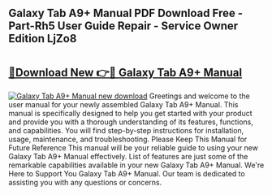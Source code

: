 ## Galaxy Tab A9+ Manual PDF Download Free - Part-Rh5 User Guide Repair - Service Owner Edition LjZo8

# <h2><a href="http://cf25317.oget.top/?id=Galaxy+Tab+A9%2b+Manual">🔗Download New 👉🔴 Galaxy Tab A9+ Manual</a></h2>

[![Galaxy Tab A9+ Manual new download](https://i.imgur.com/5g1atiW.png)](http://cf25317.oget.top/?id=Galaxy+Tab+A9%2b+Manual)
Greetings and welcome to the user manual for your newly assembled Galaxy Tab A9+ Manual. This manual is specifically designed to help you get started with your product and provide you with a thorough understanding of its features, functions, and capabilities. You will find step-by-step instructions for installation, usage, maintenance, and troubleshooting. Please Keep This Manual for Future Reference This manual will be your reliable guide to using your new Galaxy Tab A9+ Manual effectively. List of features are just some of the remarkable capabilities available in your new Galaxy Tab A9+ Manual. We're Here to Support You Galaxy Tab A9+ Manual. Our team is dedicated to assisting you with any questions or concerns.
